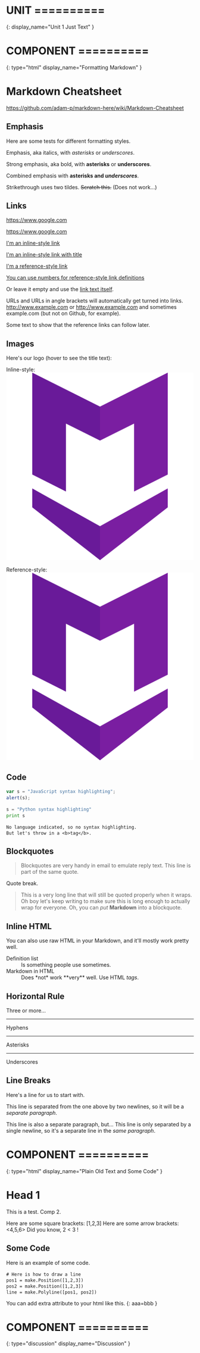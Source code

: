 # UNIT ==========
{:
  display_name="Unit 1 Just Text"
}

# COMPONENT ==========
{:
  type="html"
  display_name="Formatting Markdown"
}

# Markdown Cheatsheet

https://github.com/adam-p/markdown-here/wiki/Markdown-Cheatsheet

## Emphasis

Here are some tests for different formatting styles.

Emphasis, aka italics, with *asterisks* or _underscores_.

Strong emphasis, aka bold, with **asterisks** or __underscores__.

Combined emphasis with **asterisks and _underscores_**.

Strikethrough uses two tildes. ~~Scratch this.~~ (Does not work...)

## Links

https://www.google.com

<https://www.google.com>

[I'm an inline-style link](https://www.google.com)

[I'm an inline-style link with title](https://www.google.com "Google's Homepage")

[I'm a reference-style link][Arbitrary case-insensitive reference text]

[You can use numbers for reference-style link definitions][1]

Or leave it empty and use the [link text itself].

URLs and URLs in angle brackets will automatically get turned into links. 
http://www.example.com or <http://www.example.com> and sometimes 
example.com (but not on Github, for example).

Some text to show that the reference links can follow later.

[arbitrary case-insensitive reference text]: https://www.mozilla.org
[1]: http://slashdot.org
[link text itself]: http://www.reddit.com

## Images

Here's our logo (hover to see the title text):

Inline-style: 
![alt text](https://raw.githubusercontent.com/adam-p/markdown-here/master/src/common/images/icon1024.png "Logo Title Text 1")

Reference-style: 
![alt text][logo]

[logo]: https://raw.githubusercontent.com/adam-p/markdown-here/master/src/common/images/icon1024.png "Logo Title Text 2"

## Code

```javascript
var s = "JavaScript syntax highlighting";
alert(s);
```
 
```python
s = "Python syntax highlighting"
print s
```
 
```
No language indicated, so no syntax highlighting. 
But let's throw in a <b>tag</b>.
```

## Blockquotes

> Blockquotes are very handy in email to emulate reply text.
> This line is part of the same quote.

Quote break.

> This is a very long line that will still be quoted properly when it wraps. Oh boy let's keep writing to make sure this is long enough to actually wrap for everyone. Oh, you can *put* **Markdown** into a blockquote.

## Inline HTML

You can also use raw HTML in your Markdown, and it'll mostly work pretty well.

<dl>
  <dt>Definition list</dt>
  <dd>Is something people use sometimes.</dd>

  <dt>Markdown in HTML</dt>
  <dd>Does *not* work **very** well. Use HTML <em>tags</em>.</dd>
</dl>

## Horizontal Rule

Three or more...

---

Hyphens

***

Asterisks

___

Underscores

## Line Breaks

Here's a line for us to start with.

This line is separated from the one above by two newlines, so it will be a *separate paragraph*.

This line is also a separate paragraph, but...
This line is only separated by a single newline, so it's a separate line in the *same paragraph*.

# COMPONENT ==========
{:
  type="html"
  display_name="Plain Old Text and Some Code"
}

# Head 1

This is a test. Comp 2.

Here are some square brackets: [1,2,3]
Here are some arrow brackets: <4,5,6>
Did you know, 2 < 3 !

## Some Code 

Here is an example of some code.

~~~~~~~~~~~~~~~~~~~~~{.python hl_lines="3"}
# Here is how to draw a line
pos1 = make.Position([1,2,3])
pos2 = make.Position([1,2,3])
line = make.Polyline([pos1, pos2])
~~~~~~~~~~~~~~~~~~~~~


You can add extra attribute to your html like this. {: aaa=bbb }

# COMPONENT ==========
{:
    type="discussion"
    display_name="Discussion"
}
